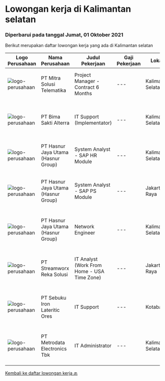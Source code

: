 
  # Lowongan kerja di Kalimantan selatan

  ### Diperbarui pada tanggal Jumat, 01 Oktober 2021

  Berikut merupakan daftar lowongan kerja yang ada di Kalimantan selatan

  |Logo Perusahaan | Nama Perusahaan | Judul Pekerjaan | Gaji Pekerjaan | Lokasi | Deskripsi | Tanggal diunggah | Pranala |
  | -------------- | --------------- | --------------- | --------- | --------- | -------------- | ------- | ----------- |
  |![logo-perusahaan](https://image-service-cdn.seek.com.au/9d0d88287a93fb8f85a598ce16e838f6daea5a14/ee4dce1061f3f616224767ad58cb2fc751b8d2dc)|PT Mitra Solusi Telematika|Project Manager -  Contract 6 Months|---|Kalimantan Selatan|Responsibilities: To monitor the Minestar deployment across hundreds of units on project site, with good coordination to stakeholders of other IT...|Minggu, 26 September 2021|https://www.jobstreet.co.id/id/job/project-manager-contract-6-months-3631671?token=0~d83bb861-eca8-47d8-85e2-002fea22bd83&sectionRank=1&jobId=jobstreet-id-job-3631671|
|![logo-perusahaan](https://image-service-cdn.seek.com.au/3b449304b19b7a5909fe2d6166b69cb2e3dfc9ad/ee4dce1061f3f616224767ad58cb2fc751b8d2dc)|PT Bima Sakti Alterra|IT Support (Implementator)|---|Kalimantan Selatan|Deskripsi pekerjaan: membantu mengumpulkan informasi pengguna wajib pajak. Membantu melakukan instalasi POS dan BimaPHR. Memastikan data terkirim ke...|Sabtu, 25 September 2021|https://www.jobstreet.co.id/id/job/it-support-implementator-3630018?token=0~d83bb861-eca8-47d8-85e2-002fea22bd83&sectionRank=2&jobId=jobstreet-id-job-3630018|
|![logo-perusahaan](https://image-service-cdn.seek.com.au/ce6f66b5ddea48c0961eddc201a535616844de99/ee4dce1061f3f616224767ad58cb2fc751b8d2dc)|PT Hasnur Jaya Utama (Hasnur Group)|System Analyst  - SAP HR Module|---|Kalimantan Selatan|Job Requirements: Age 27-35 years old Candidate must possess at least a Bachelor's Degree in any field, preferably from information technology...|Minggu, 26 September 2021|https://www.jobstreet.co.id/id/job/system-analyst-sap-hr-module-3631390?token=0~d83bb861-eca8-47d8-85e2-002fea22bd83&sectionRank=3&jobId=jobstreet-id-job-3631390|
|![logo-perusahaan](https://image-service-cdn.seek.com.au/ce6f66b5ddea48c0961eddc201a535616844de99/ee4dce1061f3f616224767ad58cb2fc751b8d2dc)|PT Hasnur Jaya Utama (Hasnur Group)|System Analyst - SAP PS Module|---|Jakarta Raya|Job Requirements:  Age 27 - 35 years old. Candidate must possess at least a Bachelor's Degree, Engineering (Computer/Telecommunication) or equivalent....|Minggu, 26 September 2021|https://www.jobstreet.co.id/id/job/system-analyst-sap-ps-module-3631415?token=0~d83bb861-eca8-47d8-85e2-002fea22bd83&sectionRank=4&jobId=jobstreet-id-job-3631415|
|![logo-perusahaan](https://image-service-cdn.seek.com.au/ce6f66b5ddea48c0961eddc201a535616844de99/ee4dce1061f3f616224767ad58cb2fc751b8d2dc)|PT Hasnur Jaya Utama (Hasnur Group)|Network Engineer|---|Kalimantan Selatan|Job Descriptions: Configure and install various network devices and services (e.g. routers, switches, firewalls, VPV, QoS) Perform network maintenance...|Minggu, 12 September 2021|https://www.jobstreet.co.id/id/job/network-engineer-3616886?token=0~d83bb861-eca8-47d8-85e2-002fea22bd83&sectionRank=5&jobId=jobstreet-id-job-3616886|
|![logo-perusahaan](https://image-service-cdn.seek.com.au/f6ddcbced731e82a5087a755a291b459f02c3943/ee4dce1061f3f616224767ad58cb2fc751b8d2dc)|PT Streamworx Reka Solusi|IT Analyst (Work From Home - USA Time Zone)|---|Jakarta Raya|Responsibilities: Troubleshoot and improve existing processes: This can include processes that are written in JavaScript, or REST/SOAP Processes....|Jumat, 03 September 2021|https://www.jobstreet.co.id/id/job/it-analyst-work-from-home-usa-time-zone-3617936?token=0~d83bb861-eca8-47d8-85e2-002fea22bd83&sectionRank=6&jobId=jobstreet-id-job-3617936|
|![logo-perusahaan](https://image-service-cdn.seek.com.au/401c66e0bf0d76a7b31a2f508e7a0301259d0f2f/ee4dce1061f3f616224767ad58cb2fc751b8d2dc)|PT Sebuku Iron Lateritic Ores|IT Support|---|Kotabaru|Kandidat harus memiliki setidaknya Diploma di Teknik Informatika, Teknik (Komputer/Telekomunikasi), Ilmu Komputer/Teknologi Informasi atau setara....|Jumat, 03 September 2021|https://www.jobstreet.co.id/id/job/it-support-3617968?token=0~d83bb861-eca8-47d8-85e2-002fea22bd83&sectionRank=7&jobId=jobstreet-id-job-3617968|
|![logo-perusahaan](https://image-service-cdn.seek.com.au/0d75518309b56a3cff39daa569b0ba02cc7a22f2/ee4dce1061f3f616224767ad58cb2fc751b8d2dc)|PT Metrodata Electronics Tbk|IT Administrator|---|Kalimantan Selatan|IT Admin Perform and record any tickets from any input request from users into IT Ticketing system (Manage Engine) Assisting helpdesk team during the...|Sabtu, 11 September 2021|https://www.jobstreet.co.id/id/job/it-administrator-1028956475?token=0~d83bb861-eca8-47d8-85e2-002fea22bd83&sectionRank=8&jobId=jobstreet-id-job-1028956475|


  [Kembali ke daftar lowongan kerja 🔙](../README.md#daftar-lowongan-kerja)
  